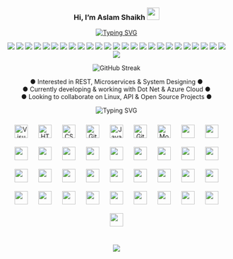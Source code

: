 <h3 align="center">
  Hi, I’m Aslam Shaikh
  <img src="https://media.giphy.com/media/hvRJCLFzcasrR4ia7z/giphy.gif" width="28">
</h3>

<p align="center">
<a href="https://git.io/typing-svg"><img src="https://readme-typing-svg.herokuapp.com?font=Fira+Code&pause=1000&color=F75C7E&center=true&vCenter=true&random=false&width=435&lines=5%2B+Years+of+professional+experience." alt="Typing SVG" /></a>
</p>

<div align="center">
  <img src="https://img.shields.io/badge/PostgreSQL-316192?style=for-the-badge&logo=postgresql&logoColor=white" />
  <img src="https://img.shields.io/badge/Nginx-009639?style=for-the-badge&logo=nginx&logoColor=white" />
  <img src="https://img.shields.io/badge/Debian-A81D33?style=for-the-badge&logo=debian&logoColor=white" />
  <img src="https://img.shields.io/badge/NuGet-004880?style=for-the-badge&logo=nuget&logoColor=white" />
  <img src="https://img.shields.io/badge/Red%20Hat-EE0000?style=for-the-badge&logo=redhat&logoColor=white" />
  <img src="https://img.shields.io/badge/Postman-FF6C37?style=for-the-badge&logo=Postman&logoColor=white" />
  <img src="https://img.shields.io/badge/SUSE-0C322C?style=for-the-badge&logo=SUSE&logoColor=white" />
  <img src="https://img.shields.io/badge/Microsoft%20SQL%20Server-CC2927?style=for-the-badge&logo=microsoft%20sql%20server&logoColor=white" />
  <img src="https://img.shields.io/badge/Visual_Studio-5C2D91?style=for-the-badge&logo=visual%20studio&logoColor=white" />
  <img src="hhttps://img.shields.io/badge/GitHub_Actions-2088FF?style=for-the-badge&logo=github-actions&logoColor=white" />
  <img src="https://img.shields.io/badge/Splunk-000000?style=for-the-badge&logo=Splunk&logoColor=white" />
  <img src="https://img.shields.io/badge/Linode-00A95C?style=for-the-badge&logo=Linode&logoColor=white" />
  <img src="https://img.shields.io/badge/Angular-DD0031?style=for-the-badge&logo=angular&logoColor=white" />
  <img src="https://img.shields.io/badge/Node.js-339933?style=for-the-badge&logo=nodedotjs&logoColor=white" />
  <img src="https://img.shields.io/badge/IntelliJ_IDEA-000000.svg?style=for-the-badge&logo=intellij-idea&logoColor=white" />
  <img src="https://img.shields.io/badge/firebase-ffca28?style=for-the-badge&logo=firebase&logoColor=black" />
  <img src="https://img.shields.io/badge/Android_Studio-3DDC84?style=for-the-badge&logo=android-studio&logoColor=white" />
  <img src="https://img.shields.io/badge/Cassandra-1287B1?style=for-the-badge&logo=apache%20cassandra&logoColor=white" />
  <img src="https://img.shields.io/badge/.NET-512BD4?style=for-the-badge&logo=dotnet&logoColor=white" />
  <img src="https://img.shields.io/badge/Tailwind_CSS-38B2AC?style=for-the-badge&logo=tailwind-css&logoColor=white" />
  <img src="https://img.shields.io/badge/npm-CB3837?style=for-the-badge&logo=npm&logoColor=white" />
  <img src="https://img.shields.io/badge/Rider-000000?style=for-the-badge&logo=Rider&logoColor=white" />
  <img src="https://img.shields.io/badge/Xampp-F37623?style=for-the-badge&logo=xampp&logoColor=white" />
  <img src="https://img.shields.io/badge/Swagger-85EA2D?style=for-the-badge&logo=Swagger&logoColor=white" />
  <img src="https://img.shields.io/badge/SQLite-07405E?style=for-the-badge&logo=sqlite&logoColor=white" />
  <img src="https://img.shields.io/badge/Oracle-F80000?style=for-the-badge&logo=Oracle&logoColor=white" />
</div>

<p align="center">
  <img src="https://github-readme-streak-stats.herokuapp.com?user=AslamNazeerShaikh&date_format=M%20j%5B%2C%20Y%5D" alt="GitHub Streak" />
</p>

<p align="center">
● Interested in REST, Microservices & System Designing ● </br>
● Currently developing & working with Dot Net & Azure Cloud ● </br>
● Looking to collaborate on Linux, API & Open Source Projects ● </br>
</p>

<p align="center">
<img src="https://readme-typing-svg.herokuapp.com?font=Fira+Code&size=18&pause=1000&color=F75C7E&center=true&vCenter=true&width=500&height=30&lines=Languages+%26+Technologies+Used." alt="Typing SVG" /></a>
</p>

<div align="center">
<img align="center" alt="Visual Studio Code" width="30px" src="https://cdn.jsdelivr.net/gh/devicons/devicon/icons/vscode/vscode-original.svg" style="padding:10px;" />
<img align="center" alt="HTML5" width="30px" src="https://cdn.jsdelivr.net/gh/devicons/devicon/icons/html5/html5-original.svg" style="padding:10px;" />
<img align="center" alt="CSS3" width="30px" src="https://cdn.jsdelivr.net/gh/devicons/devicon/icons/css3/css3-original.svg" style="padding:10px;" /> 
<img align="center" alt="GitHub" width="30px" src="https://user-images.githubusercontent.com/3369400/139448065-39a229ba-4b06-434b-bc67-616e2ed80c8f.png" style="padding:10px;" />
<img align="center" alt="JavaScript" width="30px" src="https://cdn.jsdelivr.net/gh/devicons/devicon/icons/javascript/javascript-original.svg" style="padding:10px;" />
<img align="center" alt="Git" width="30px" src="https://cdn.jsdelivr.net/gh/devicons/devicon/icons/git/git-original.svg" style="padding:10px;" />
<img align="center" alt="MongoDB" width="30px" src="https://cdn.jsdelivr.net/gh/devicons/devicon/icons/mongodb/mongodb-original.svg" style="padding:10px;"/>
    
   <img align="center" width="30px" style="padding:10px" src="https://cdn.jsdelivr.net/gh/devicons/devicon/icons/androidstudio/androidstudio-original.svg" />
   <img align="center" width="30px" style="padding:10px" src="https://cdn.jsdelivr.net/gh/devicons/devicon/icons/arduino/arduino-original.svg" />
   <img align="center" width="30px" style="padding:10px" src="https://cdn.jsdelivr.net/gh/devicons/devicon/icons/visualstudio/visualstudio-plain.svg" />
   <img align="center" width="30px" style="padding:10px" src="https://cdn.jsdelivr.net/gh/devicons/devicon/icons/dotnetcore/dotnetcore-original.svg" />
   <img align="center" width="30px" style="padding:10px" src="https://cdn.jsdelivr.net/gh/devicons/devicon/icons/angularjs/angularjs-original.svg" />
   <img align="center" width="30px" style="padding:10px" src="https://cdn.jsdelivr.net/gh/devicons/devicon/icons/atom/atom-original.svg" />
   <img align="center" width="30px" style="padding:10px" src="https://cdn.jsdelivr.net/gh/devicons/devicon/icons/bitbucket/bitbucket-original.svg" />
   <img align="center" width="30px" style="padding:10px" src="https://cdn.jsdelivr.net/gh/devicons/devicon/icons/bootstrap/bootstrap-original.svg" />
   <img align="center" width="30px" style="padding:10px" src="https://cdn.jsdelivr.net/gh/devicons/devicon/icons/csharp/csharp-original.svg" />
   <img align="center" width="30px" style="padding:10px" src="https://cdn.jsdelivr.net/gh/devicons/devicon/icons/figma/figma-original.svg" />
   <img align="center" width="30px" style="padding:10px" src="https://cdn.jsdelivr.net/gh/devicons/devicon/icons/filezilla/filezilla-plain.svg" />
   <img align="center" width="30px" style="padding:10px" src="https://cdn.jsdelivr.net/gh/devicons/devicon/icons/gradle/gradle-plain.svg" />
   <img align="center" width="30px" style="padding:10px" src="https://cdn.jsdelivr.net/gh/devicons/devicon/icons/java/java-original.svg" />
   <img align="center" width="30px" style="padding:10px" src="https://cdn.jsdelivr.net/gh/devicons/devicon/icons/kotlin/kotlin-original.svg" />
   <img align="center" width="30px" style="padding:10px" src="https://cdn.jsdelivr.net/gh/devicons/devicon/icons/linux/linux-original.svg" />
   <img align="center" width="30px" style="padding:10px" src="https://cdn.jsdelivr.net/gh/devicons/devicon/icons/materialui/materialui-original.svg" />
   <img align="center" width="30px" style="padding:10px" src="https://cdn.jsdelivr.net/gh/devicons/devicon/icons/nuget/nuget-original.svg" />
   <img align="center" width="30px" style="padding:10px" src="https://cdn.jsdelivr.net/gh/devicons/devicon/icons/npm/npm-original-wordmark.svg" />
   <img align="center" width="30px" style="padding:10px" src="https://cdn.jsdelivr.net/gh/devicons/devicon/icons/nodejs/nodejs-original-wordmark.svg" />
   <img align="center" width="30px" style="padding:10px" src="https://cdn.jsdelivr.net/gh/devicons/devicon/icons/opensuse/opensuse-original-wordmark.svg" />
   <img align="center" width="30px" style="padding:10px" src="https://cdn.jsdelivr.net/gh/devicons/devicon/icons/postgresql/postgresql-plain.svg" />
   <img align="center" width="30px" style="padding:10px" src="https://cdn.jsdelivr.net/gh/devicons/devicon/icons/sourcetree/sourcetree-original.svg" />
   <img align="center" width="30px" style="padding:10px" src="https://cdn.jsdelivr.net/gh/devicons/devicon/icons/microsoftsqlserver/microsoftsqlserver-plain.svg" />
   <img align="center" width="30px" style="padding:10px" src="https://cdn.jsdelivr.net/gh/devicons/devicon/icons/react/react-original.svg" />
   <img align="center" width="30px" style="padding:10px" src="https://cdn.jsdelivr.net/gh/devicons/devicon/icons/tailwindcss/tailwindcss-plain.svg" />
   <img align="center" width="30px" style="padding:10px" src="https://cdn.jsdelivr.net/gh/devicons/devicon/icons/knockout/knockout-plain-wordmark.svg" />
   <img align="center" width="30px" style="padding:10px" src="https://cdn.jsdelivr.net/gh/devicons/devicon/icons/firebase/firebase-plain.svg" />
   <img align="center" width="30px" style="padding:10px" src="https://cdn.jsdelivr.net/gh/devicons/devicon/icons/docker/docker-original.svg" />
   <img align="center" width="30px" style="padding:10px" src="https://cdn.jsdelivr.net/gh/devicons/devicon/icons/bash/bash-original.svg" />
   <img align="center" width="30px" style="padding:10px" src="https://cdn.jsdelivr.net/gh/devicons/devicon/icons/azure/azure-original.svg" />
   
  
</div>

<!---
BeingTiger007/BeingTiger007 is a ✨ special ✨ repository because its `README.md` (this file) appears on your GitHub profile.
You can click the Preview link to take a look at your changes.
--->

</br>
<p align="center">
<a href="https://in.linkedin.com/in/aslamnazeershaikh"> <img src="https://img.shields.io/badge/LinkedIn-0077B5?style=for-the-badge&logo=linkedin&logoColor=white" /> </a>
</p>
